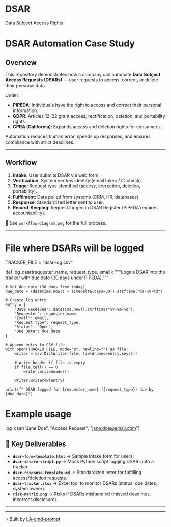# DSAR
Data Subject Access Rights
# DSAR Automation Case Study

## Overview
This repository demonstrates how a company can automate **Data Subject Access Requests (DSARs)** — user requests to access, correct, or delete their personal data.  

Under:
- **PIPEDA**: Individuals have the right to access and correct their personal information.  
- **GDPR**: Articles 12–22 grant access, rectification, deletion, and portability rights.  
- **CPRA (California)**: Expands access and deletion rights for consumers.  

Automation reduces human error, speeds up responses, and ensures compliance with strict deadlines.

---

## Workflow

1. **Intake**: User submits DSAR via web form.  
2. **Verification**: System verifies identity (email token / ID check).  
3. **Triage**: Request type identified (access, correction, deletion, portability).  
4. **Fulfilment**: Data pulled from systems (CRM, HR, databases).  
5. **Response**: Standardized letter sent to user.  
6. **Record-Keeping**: Request logged in DSAR Register (PIPEDA requires accountability).  

📸 See `workflow-diagram.png` for the full process.

---


# File where DSARs will be logged
TRACKER_FILE = "dsar-log.csv"

def log_dsar(requester_name, request_type, email):
    """Logs a DSAR into the tracker with due date (30 days under PIPEDA)."""
    
    # Set due date (30 days from today)
    due_date = (datetime.now() + timedelta(days=30)).strftime("%Y-%m-%d")
    
    # Create log entry
    entry = {
        "Date Received": datetime.now().strftime("%Y-%m-%d"),
        "Requester": requester_name,
        "Email": email,
        "Request Type": request_type,
        "Status": "Open",
        "Due Date": due_date
    }
    
    # Append entry to CSV file
    with open(TRACKER_FILE, mode="a", newline="") as file:
        writer = csv.DictWriter(file, fieldnames=entry.keys())
        
        # Write header if file is empty
        if file.tell() == 0:
            writer.writeheader()
        
        writer.writerow(entry)
    
    print(f" DSAR logged for {requester_name} ({request_type}) due by {due_date}")

# Example usage
log_dsar("Jane Doe", "Access Request", "jane.doe@email.com")

## 📂 Key Deliverables

- **`dsar-form-template.html`** → Sample intake form for users.  
- **`dsar-intake-script.py`** → Mock Python script logging DSARs into a tracker.  
- **`dsar-response-template.md`** → Standardized letter for fulfilling access/deletion requests.  
- **`dsar-tracker.xlsx`** → Excel tool to monitor DSARs (status, due dates, system owner).  
- **`risk-matrix.png`** → Risks if DSARs mishandled (missed deadlines, incorrect disclosure).  

---


---

⚡ Built by [LA-cmd-prompt](https://github.com/LA-cmd-prompt)

